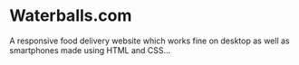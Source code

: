 # Waterballs.com
A responsive food delivery website which works fine on desktop as well as smartphones made using HTML and CSS... 
